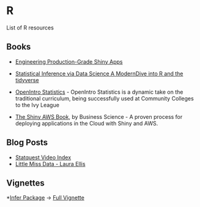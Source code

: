 # R

List of R resources

## Books

* [Engineering Production-Grade Shiny Apps](https://thinkr-open.github.io/building-shiny-apps-workflow/index.html)

* [Statistical Inference via Data Science A ModernDive into R and the tidyverse](https://moderndive.com/index.html)

* [OpenIntro Statistics](https://www.openintro.org/book/os/) - 
OpenIntro Statistics is a dynamic take on the traditional curriculum, being successfully used at Community Colleges to the Ivy League

* [The Shiny AWS Book](https://business-science.github.io/shiny-production-with-aws-book/), by Business Science - A proven process for deploying applications in the Cloud with Shiny and AWS.



## Blog Posts

* [Statquest Video Index](https://statquest.org/video-index/)
* [Little Miss Data - Laura Ellis](https://www.littlemissdata.com/)

## Vignettes

*[Infer Package](https://cran.r-project.org/web/packages/infer/index.html) -> [Full Vignette](https://cran.r-project.org/web/packages/infer/vignettes/observed_stat_examples.html)